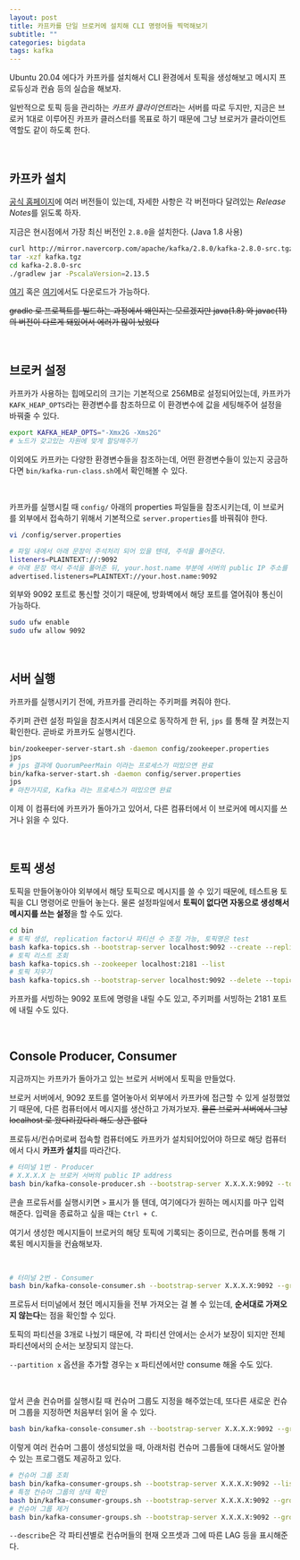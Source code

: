 ```yaml
---
layout: post
title: 카프카를 단일 브로커에 설치해 CLI 명령어들 찍먹해보기
subtitle: ""
categories: bigdata
tags: kafka
---
```


Ubuntu 20.04 에다가 카프카를 설치해서 CLI 환경에서 토픽을 생성해보고 메시지 프로듀싱과 컨슘 등의 실습을 해보자.

일반적으로 토픽 등을 관리하는 *카프카 클라이언트*라는 서버를 따로 두지만, 지금은 브로커 1대로 이루어진 카프카 클러스터를 목표로 하기 때문에 그냥 브로커가 클라이언트 역할도 같이 하도록 한다.

<br>

## 카프카 설치

[공식 홈페이지](https://kafka.apache.org/downloads)에 여러 버전들이 있는데, 자세한 사항은 각 버전마다 달려있는 *Release Notes*를 읽도록 하자.

지금은 현시점에서 가장 최신 버전인 ```2.8.0```을 설치한다. (Java 1.8 사용)

```bash
curl http://mirror.navercorp.com/apache/kafka/2.8.0/kafka-2.8.0-src.tgz --output kafka.tgz
tar -xzf kafka.tgz
cd kafka-2.8.0-src
./gradlew jar -PscalaVersion=2.13.5
```

[여기](https://downloads.apache.org/kafka/) 혹은 [여기](https://archive.apache.org/dist/kafka/)에서도 다운로드가 가능하다.

~~gradle 로 프로젝트를 빌드하는 과정에서 왜인지는 모르겠지만 java(1.8) 와 javac(11) 의 버전이 다르게 돼있어서 에러가 많이 났었다~~

<br>

## 브로커 설정

카프카가 사용하는 힙메모리의 크기는 기본적으로 256MB로 설정되어있는데, 카프카가 ```KAFK_HEAP_OPTS```라는 환경변수를 참조하므로 이 환경변수에 값을 세팅해주어 설정을 바꿔줄 수 있다.

```bash
export KAFKA_HEAP_OPTS="-Xmx2G -Xms2G"
# 노드가 갖고있는 자원에 맞게 할당해주기
```

이외에도 카프카는 다양한 환경변수들을 참조하는데, 어떤 환경변수들이 있는지 궁금하다면 ```bin/kafka-run-class.sh```에서 확인해볼 수 있다.

<br>

카프카를 실행시킬 때 ```config/``` 아래의 properties 파일들을 참조시키는데, 이 브로커를 외부에서 접속하기 위해서 기본적으로 ```server.properties```를 바꿔줘야 한다.
```bash
vi /config/server.properties

# 파일 내에서 아래 문장이 주석처리 되어 있을 텐데, 주석을 풀어준다.
listeners=PLAINTEXT://:9092
# 아래 문장 역시 주석을 풀어준 뒤, your.host.name 부분에 서버의 public IP 주소를 넣어준다.
advertised.listeners=PLAINTEXT://your.host.name:9092
```

<!-- 다른 옵션들도 많이 있는데, 궁금하면 [server.properties](~~)를 확인해보자. -->

외부와 9092 포트로 통신할 것이기 때문에, 방화벽에서 해당 포트를 열어줘야 통신이 가능하다.

```bash
sudo ufw enable
sudo ufw allow 9092
```

<br>

## 서버 실행

카프카를 실행시키기 전에, 카프카를 관리하는 주키퍼를 켜줘야 한다.

주키퍼 관련 설정 파일을 참조시켜서 데몬으로 동작하게 한 뒤, ```jps``` 를 통해 잘 켜졌는지 확인한다. 곧바로 카프카도 실행시킨다.
```bash
bin/zookeeper-server-start.sh -daemon config/zookeeper.properties
jps
# jps 결과에 QuorumPeerMain 이라는 프로세스가 떠있으면 완료
bin/kafka-server-start.sh -daemon config/server.properties
jps
# 마찬가지로, Kafka 라는 프로세스가 떠있으면 완료
```

이제 이 컴퓨터에 카프카가 돌아가고 있어서, 다른 컴퓨터에서 이 브로커에 메시지를 쓰거나 읽을 수 있다.

<br>

## 토픽 생성

토픽을 만들어놓아야 외부에서 해당 토픽으로 메시지를 쓸 수 있기 때문에, 테스트용 토픽을 CLI 명령어로 만들어 놓는다. 물론 설정파일에서 **토픽이 없다면 자동으로 생성해서 메시지를 쓰는 설정**을 할 수도 있다.

```bash
cd bin
# 토픽 생성, replication factor나 파티션 수 조절 가능, 토픽명은 test
bash kafka-topics.sh --bootstrap-server localhost:9092 --create --replication-factor 1 --partitions 3 --topic test
# 토픽 리스트 조회
bash kafka-topics.sh --zookeeper localhost:2181 --list
# 토픽 지우기
bash kafka-topics.sh --bootstrap-server localhost:9092 --delete --topic test
```

카프카를 서빙하는 9092 포트에 명령을 내릴 수도 있고, 주키퍼를 서빙하는 2181 포트에 내릴 수도 있다.

<br>

## Console Producer, Consumer

지금까지는 카프카가 돌아가고 있는 브로커 서버에서 토픽을 만들었다.

브로커 서버에서, 9092 포트를 열어놓아서 외부에서 카프카에 접근할 수 있게 설정했었기 때문에, 다른 컴퓨터에서 메시지를 생산하고 가져가보자. ~~물론 브로커 서버에서 그냥 localhost 로 왔다리갔다리 해도 상관 없다~~

프로듀서/컨슈머로써 접속할 컴퓨터에도 카프카가 설치되어있어야 하므로 해당 컴퓨터에서 다시 **카프카 설치**를 따라간다.

```bash
# 터미널 1번 - Producer
# X.X.X.X 는 브로커 서버의 public IP address
bash bin/kafka-console-producer.sh --bootstrap-server X.X.X.X:9092 --topic test
```

콘솔 프로듀서를 실행시키면 ```>``` 표시가 뜰 텐데, 여기에다가 원하는 메시지를 마구 입력해준다. 입력을 종료하고 싶을 때는 ```Ctrl + C```.

여기서 생성한 메시지들이 브로커의 해당 토픽에 기록되는 중이므로, 컨슈머를 통해 기록된 메시지들을 컨슘해보자.

<br>

```bash
# 터미널 2번 - Consumer
bash bin/kafka-console-consumer.sh --bootstrap-server X.X.X.X:9092 --group testgroup --topic test
```

프로듀서 터미널에서 쳤던 메시지들을 전부 가져오는 걸 볼 수 있는데, **순서대로 가져오지 않는다**는 점을 확인할 수 있다.

토픽의 파티션을 3개로 나눴기 때문에, 각 파티션 안에서는 순서가 보장이 되지만 전체 파티션에서의 순서는 보장되지 않는다.

```--partition x``` 옵션을 추가할 경우는 x 파티션에서만 consume 해올 수도 있다.

<br>

앞서 콘솔 컨슈머를 실행시킬 때 컨슈머 그룹도 지정을 해주었는데, 또다른 새로운 컨슈머 그룹을 지정하면 처음부터 읽어 올 수 있다.

```bash
bash bin/kafka-console-consumer.sh --bootstrap-server X.X.X.X:9092 --group testgroup2 --from-beginning --topic test
```

이렇게 여러 컨슈머 그룹이 생성되었을 때, 아래처럼 컨슈머 그룹들에 대해서도 알아볼 수 있는 프로그램도 제공하고 있다.
```bash
# 컨슈머 그룹 조회
bash bin/kafka-consumer-groups.sh --bootstrap-server X.X.X.X:9092 --list
# 특정 컨슈머 그룹의 상태 확인
bash bin/kafka-consumer-groups.sh --bootstrap-server X.X.X.X:9092 --group testgroup --describe
# 컨슈머 그룹 제거
bash bin/kafka-consumer-groups.sh --bootstrap-server X.X.X.X:9092 --group testgroup --delete
```

```--describe```은 각 파티션별로 컨슈머들의 현재 오프셋과 그에 따른 LAG 등을 표시해준다.

